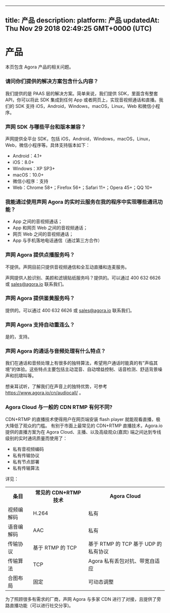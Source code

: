 
---
title: 产品
description: 
platform: 产品
updatedAt: Thu Nov 29 2018 02:49:25 GMT+0000 (UTC)
---
# 产品
本页包含 Agora 产品的相关问题。

### 请问你们提供的解决方案包含什么内容？

我们提供的是 PAAS 层的解决方案。简单来说，我们提供 SDK，里面含有整套 API，你可以将此 SDK 集成到任何 App 或者网页上，实现音视频通话和直播。我们的 SDK 支持 iOS，Android，Windows，macOS，Linux，Web 和微信小程序。

### 声网  SDK 与哪些平台和版本兼容？

声网提供全平台 SDK，包括 iOS，Android，Windows，macOS，Linux，Web，微信小程序等。具体支持版本如下：
* Android：4.1+
* iOS：8.0+
* Windows：XP SP3+
* macOS：10.0+
* 微信小程序：支持
* Web：Chrome 58+；Firefox 56+；Safari 11+；Opera 45+；QQ 10+

### 我能通过使用声网 Agora 的实时云服务在我的程序中实现哪些通讯功能？

* App 之间的音视频通话；
* App 和网页 Web 之间的音视频通话；
* 网页 Web 之间的音视频通话；
* App 与手机落地电话通信（通过第三方合作）

### 声网 Agora 提供点播服务吗？

不提供。声网目前只提供音视频通信和全互动直播和连麦服务。

声网提供人脸识别、美颜和滤镜贴纸服务吗？提供的。可以通过 400 632 6626 或 sales@agora.io 联系我们。

### 声网 Agora 提供鉴黄服务吗？

提供的。可以通过 400 632 6626 或 sales@agora.io 联系我们。

### 声网 Agora 支持自动重连么？

是的，支持。

### 声网 Agora 的通话与音频处理有什么特点？

我们在通话和音频处理上有很多的独特算法，希望用户通话时能真的有”声临其境”的体验。这些特点主要包括主动混音、自动增益控制、话音检测、舒适背景噪声和抗啸叫等。

想亲耳试听，了解我们在声音上的独特优势，可参考 https://www.agora.io/cn/audiocall/ 。

### Agora Cloud 与一般的 CDN RTMP 有何不同?

CDN+RTMP 的直播技术使得用户在网页端安装 flash player 就能观看直播，极大降低了观众的门槛。
有别于市面上最常见的 CDN+RTMP 直播技术，Agora.io 提供的直播方案为在 Agora Cloud、主播、以及高级观众(嘉宾) 端之间达到专线级别的实时通讯质量而使用了：

* 私有音视频编码
* 私有传输协议
* 私有节点部署
* 私有传输算法

详见：

<table>
  <tr>
    <th>条目</th>
    <th>常见的 CDN+RTMP 技术</th>
    <th>Agora Cloud</th>
  </tr>
  <tr>
    <td>视频编解码</td>
    <td>H.264</td>
    <td>私有</td>
  </tr>
  <tr>
    <td>语音编解码</td>
    <td>AAC</td>
    <td>私有</td>
  </tr>
  <tr>
    <td>传输协议</td>
    <td>基于 RTMP 的 TCP</td>
    <td>基于 RTMP 的 TCP 基于 UDP 的私有协议</td>
  </tr>
  <tr>
    <td>传输算法</td>
    <td>TCP</td>
    <td>Agora 私有丢包对抗、带宽自适应</td>
  </tr>
  <tr>
    <td>合图布局</td>
    <td>固定</td>
    <td>可动态调整</td>
  </tr>
</table>

为了照顾很多有需求的厂商，声网 Agora 与多家 CDN 进行了对接，且提供了旁路直播功能（可以进行社交分享)。


